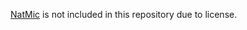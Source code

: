 [NatMic](https://assetstore.unity.com/packages/slug/123358) is not included in this repository due to license.